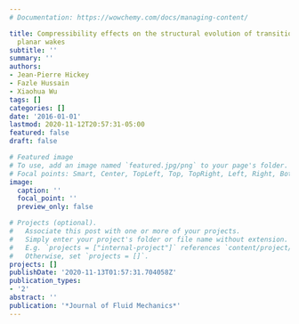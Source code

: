 ```yaml
---
# Documentation: https://wowchemy.com/docs/managing-content/

title: Compressibility effects on the structural evolution of transitional high-speed
  planar wakes
subtitle: ''
summary: ''
authors:
- Jean-Pierre Hickey
- Fazle Hussain
- Xiaohua Wu
tags: []
categories: []
date: '2016-01-01'
lastmod: 2020-11-12T20:57:31-05:00
featured: false
draft: false

# Featured image
# To use, add an image named `featured.jpg/png` to your page's folder.
# Focal points: Smart, Center, TopLeft, Top, TopRight, Left, Right, BottomLeft, Bottom, BottomRight.
image:
  caption: ''
  focal_point: ''
  preview_only: false

# Projects (optional).
#   Associate this post with one or more of your projects.
#   Simply enter your project's folder or file name without extension.
#   E.g. `projects = ["internal-project"]` references `content/project/deep-learning/index.md`.
#   Otherwise, set `projects = []`.
projects: []
publishDate: '2020-11-13T01:57:31.704058Z'
publication_types:
- '2'
abstract: ''
publication: '*Journal of Fluid Mechanics*'
---
```

